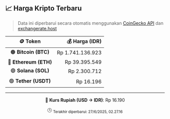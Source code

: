 

<!-- HARGA_KRIPTO -->
## 📈 Harga Kripto Terbaru

> Data ini diperbarui secara otomatis menggunakan [CoinGecko API](https://www.coingecko.com/) dan [exchangerate.host](https://exchangerate.host/)

<div align="center">

| 🪙 Token | 💰 Harga (IDR) |
|:------:|---------------:|
| 🟠 **Bitcoin (BTC)**   | Rp 1.741.136.923 |
| 🔵 **Ethereum (ETH)**  | Rp 39.395.549 |
| 🟣 **Solana (SOL)**    | Rp 2.300.712 |
| 🟢 **Tether (USDT)**   | Rp 16.196 |

---

💱 **Kurs Rupiah (USD → IDR)**: Rp 16.190

🕒 <sub>Terakhir diperbarui: 27/6/2025, 02.27.16</sub>

</div>
<!-- /HARGA_KRIPTO -->